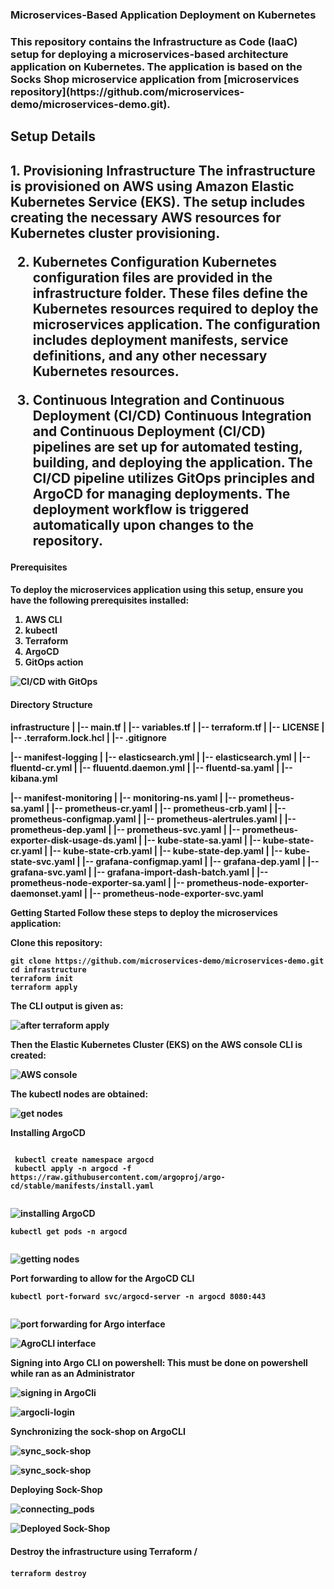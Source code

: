 <h3 text-align='center'> Microservices-Based Application Deployment on Kubernetes <h3>
This repository contains the Infrastructure as Code (IaaC) setup for deploying a microservices-based architecture application on Kubernetes. The application is based on the Socks Shop microservice application from [microservices repository](https://github.com/microservices-demo/microservices-demo.git).

<h2 text-align='center'> Setup Details <h2>
1. Provisioning Infrastructure
The infrastructure is provisioned on AWS using Amazon Elastic Kubernetes Service (EKS). The setup includes creating the necessary AWS resources for Kubernetes cluster provisioning.

2. Kubernetes Configuration
Kubernetes configuration files are provided in the infrastructure folder. These files define the Kubernetes resources required to deploy the microservices application. The configuration includes deployment manifests, service definitions, and any other necessary Kubernetes resources.

3. Continuous Integration and Continuous Deployment (CI/CD)
Continuous Integration and Continuous Deployment (CI/CD) pipelines are set up for automated testing, building, and deploying the application. The CI/CD pipeline utilizes GitOps principles and ArgoCD for managing deployments. The deployment workflow is triggered automatically upon changes to the repository.

<h4 text-align='center'> Prerequisites <h4>
To deploy the microservices application using this setup, ensure you have the following prerequisites installed:

1. AWS CLI
2. kubectl
3. Terraform
4. ArgoCD
5. GitOps action

![CI/CD with GitOps](/images/image-401-1024x421.png)


 <h4 text-align='center'> Directory Structure <h4>
infrastructure
|       |-- main.tf
|       |-- variables.tf
|       |-- terraform.tf
|       |-- LICENSE
|       |-- .terraform.lock.hcl
|       |-- .gitignore

|-- manifest-logging
|       |-- elasticsearch.yml
|       |-- elasticsearch.yml
|       |-- fluentd-cr.yml
|       |-- fluuentd.daemon.yml
|       |-- fluentd-sa.yaml
|       |-- kibana.yml

|-- manifest-monitoring
|       |-- monitoring-ns.yaml
|       |-- prometheus-sa.yaml
|       |-- prometheus-cr.yaml
|       |-- prometheus-crb.yaml
|       |-- prometheus-configmap.yaml
|       |-- prometheus-alertrules.yaml
|       |-- prometheus-dep.yaml
|       |-- prometheus-svc.yaml
|       |-- prometheus-exporter-disk-usage-ds.yaml
|       |-- kube-state-sa.yaml
|       |-- kube-state-cr.yaml
|       |-- kube-state-crb.yaml
|       |-- kube-state-dep.yaml
|       |-- kube-state-svc.yaml
|       |-- grafana-configmap.yaml
|       |-- grafana-dep.yaml
|       |-- grafana-svc.yaml
|       |-- grafana-import-dash-batch.yaml
|       |-- prometheus-node-exporter-sa.yaml
|       |-- prometheus-node-exporter-daemonset.yaml
|       |-- prometheus-node-exporter-svc.yaml

Getting Started
Follow these steps to deploy the microservices application:

Clone this repository:
```
git clone https://github.com/microservices-demo/microservices-demo.git
cd infrastructure
terraform init
terraform apply

```
The CLI output is given as:

![after terraform apply](/images/after_terraform_apply.PNG)

Then the Elastic Kubernetes Cluster (EKS) on the AWS console CLI is created:

![AWS console](/images/aws-console.PNG)

The kubectl nodes are obtained:

![get nodes](/images/kubectl_get_node.PNG)


Installing ArgoCD
```

 kubectl create namespace argocd
 kubectl apply -n argocd -f https://raw.githubusercontent.com/argoproj/argo-cd/stable/manifests/install.yaml
 
```

![installing ArgoCD](/images/installing_agroCD.PNG)

```
kubectl get pods -n argocd
 
```
![getting nodes](/images/kubectl_get_node.PNG)

Port forwarding to allow for the ArgoCD CLI

```
kubectl port-forward svc/argocd-server -n argocd 8080:443
 
```

![port forwarding for Argo interface](/images/port_forwarding_forArgoCLI_display.PNG)


![AgroCLI interface](/images/agrocd-interface.PNG)


Signing into Argo CLI on powershell: This must be done on powershell while ran as an Administrator

![signing in ArgoCli](/images/signing_into_ArgoCli.PNG)


![argocli-login](/images/agrocd_logged-in.PNG)


Synchronizing the sock-shop on ArgoCLI

![sync_sock-shop](/images/sync_sock-shop.PNG)

![sync_sock-shop](/images/deployed_sockshop_on_argocd.PNG)

Deploying Sock-Shop

![connecting_pods](/images/connecting_pods.PNG)


![Deployed Sock-Shop](/images/deplpoyed_sock_app.PNG)

<h4 text-align='center'> Destroy the infrastructure using Terraform /<h4>

```
terraform destroy
 
```
